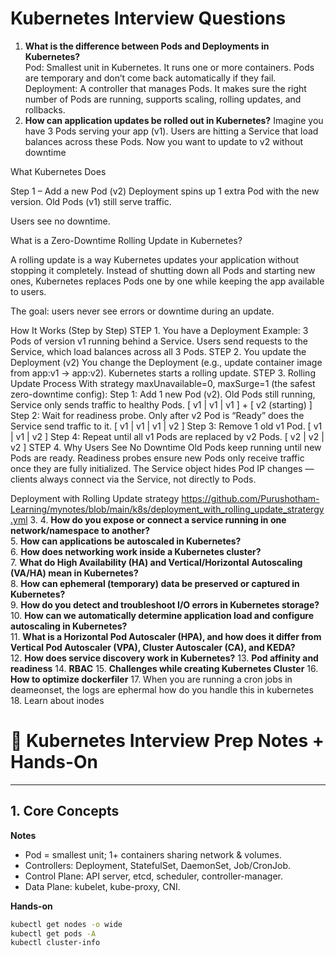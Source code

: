 # Kubernetes Interview Questions

1. **What is the difference between Pods and Deployments in Kubernetes?**  
Pod: Smallest unit in Kubernetes. It runs one or more containers. Pods are temporary and don’t come back automatically if they fail.
Deployment: A controller that manages Pods. It makes sure the right number of Pods are running, supports scaling, rolling updates, and rollbacks.
2. **How can application updates be rolled out in Kubernetes?**                                                                                                     Imagine you have 3 Pods serving your app (v1). Users are hitting a Service that load balances across these Pods.                                                  Now you want to update to v2 without downtime                                                                                                                       

What Kubernetes Does

Step 1 – Add a new Pod (v2)
Deployment spins up 1 extra Pod with the new version.
Old Pods (v1) still serve traffic.

Users see no downtime.      

What is a Zero-Downtime Rolling Update in Kubernetes?

A rolling update is a way Kubernetes updates your application without stopping it completely.
Instead of shutting down all Pods and starting new ones, Kubernetes replaces Pods one by one while keeping the app available to users.

The goal: users never see errors or downtime during an update.

How It Works (Step by Step)
STEP 1. You have a Deployment
  Example:
  3 Pods of version v1 running behind a Service.
  Users send requests to the Service, which load balances across all 3 Pods.
STEP 2. You update the Deployment (v2)
  You change the Deployment (e.g., update container image from app:v1 → app:v2).
  Kubernetes starts a rolling update.
STEP 3. Rolling Update Process
With strategy maxUnavailable=0, maxSurge=1 (the safest zero-downtime config):
Step 1: Add 1 new Pod (v2).
Old Pods still running, Service only sends traffic to healthy Pods.
[ v1 | v1 | v1 ] + [ v2 (starting) ]
Step 2: Wait for readiness probe.
Only after v2 Pod is “Ready” does the Service send traffic to it.
[ v1 | v1 | v1 | v2 ]
Step 3: Remove 1 old v1 Pod.
[ v1 | v1 | v2 ]
Step 4: Repeat until all v1 Pods are replaced by v2 Pods.
[ v2 | v2 | v2 ]
STEP 4. Why Users See No Downtime
Old Pods keep running until new Pods are ready.
Readiness probes ensure new Pods only receive traffic once they are fully initialized.
The Service object hides Pod IP changes — clients always connect via the Service, not directly to Pods.

Deployment with Rolling Update strategy
https://github.com/Purushotham-Learning/mynotes/blob/main/k8s/deployment_with_rolling_update_stratergy.yml
3. 
4. **How do you expose or connect a service running in one network/namespace to another?**  
5. **How can applications be autoscaled in Kubernetes?**  
6. **How does networking work inside a Kubernetes cluster?**  
7. **What do High Availability (HA) and Vertical/Horizontal Autoscaling (VA/HA) mean in Kubernetes?**  
8. **How can ephemeral (temporary) data be preserved or captured in Kubernetes?**  
9. **How do you detect and troubleshoot I/O errors in Kubernetes storage?**  
10. **How can we automatically determine application load and configure autoscaling in Kubernetes?**  
11. **What is a Horizontal Pod Autoscaler (HPA), and how does it differ from Vertical Pod Autoscaler (VPA), Cluster Autoscaler (CA), and KEDA?**  
12. **How does service discovery work in Kubernetes?**
13. **Pod affinity and readiness**
14. **RBAC**
15. **Challenges while creating Kubernetes Cluster**
16.  **How to optimize dockerfiler**
17. When you are running a cron jobs in deameonset, the logs are ephermal how do you handle this in kubernetes
18. Learn about inodes


# 📘 Kubernetes Interview Prep Notes + Hands-On

---

## 1. Core Concepts
**Notes**
- Pod = smallest unit; 1+ containers sharing network & volumes.  
- Controllers: Deployment, StatefulSet, DaemonSet, Job/CronJob.  
- Control Plane: API server, etcd, scheduler, controller-manager.  
- Data Plane: kubelet, kube-proxy, CNI.  

**Hands-on**
```bash
kubectl get nodes -o wide
kubectl get pods -A
kubectl cluster-info
